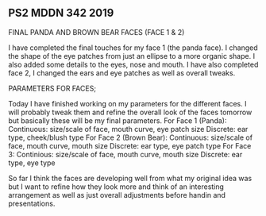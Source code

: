 ## PS2 MDDN 342 2019

FINAL PANDA AND BROWN BEAR FACES (FACE 1 & 2)

I have completed the final touches for my face 1 (the panda face). I changed the shape of the eye patches from just an ellipse to a more organic shape. I also added some details to the eyes, nose and mouth. I have also completed face 2, I changed the ears and eye patches as well as overall tweaks.




PARAMETERS FOR FACES;

Today I have finished working on my parameters for the different faces. I will probably tweak them and refine the overall look of the faces tomorrow but basically these will be my final parameters.
For Face 1 (Panda): 
Continuous: size/scale of face, mouth curve, eye patch size
Discrete: ear type, cheek/blush type
For Face 2 (Brown Bear):
Continuous: size/scale of face, mouth curve, mouth size
Discrete: ear type, eye patch type
For Face 3:
Continious: size/scale of face, mouth curve, mouth size
Discrete: ear type, eye type

So far I think the faces are developing well from what my original idea was but I want to refine how they look more and think of an interesting arrangement as well as just overall adjustments before handin and presentations.
